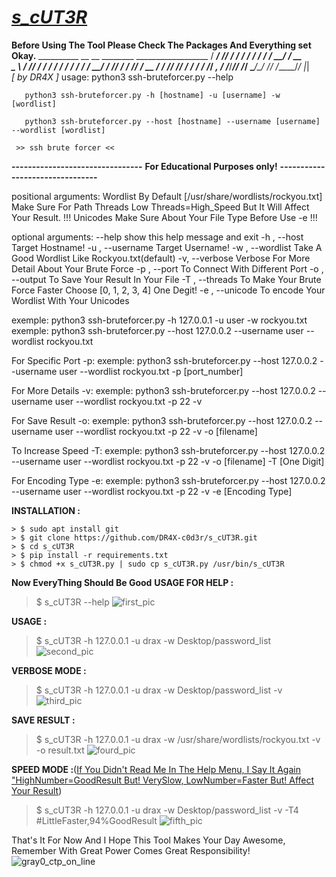 # <ins>***s_cUT3R***</ins>
**Before Using The Tool Please Check The Packages And Everything set Okay.**
                   __________ __  __  ________  __________________ 
                  / ___/ ___// / / / / ____/ / / /_  __/ ____/ __ \
                  \__ \\__ \/ /_/ / / /   / / / / / / / __/ / /_/ /
                 ___/ /__/ / __  / / /___/ /_/ / / / / /___/ _, _/ 
                /____/____/_/ /_/  \____/\____/ /_/ /_____/_/ |_|   
                                                   _[ by DR4X ]_
usage: python3 ssh-bruteforcer.py --help

       python3 ssh-bruteforcer.py -h [hostname] -u [username] -w [wordlist]

       python3 ssh-bruteforcer.py --host [hostname] --username [username] --wordlist [wordlist]

     >> ssh brute forcer <<
**--------------------------------**
 **For Educational Purposes only!**
**--------------------------------**

positional arguments:
  Wordlist          By Default [/usr/share/wordlists/rockyou.txt] Make Sure For Path
  Threads           Low Threads=High_Speed But It Will Affect Your Result. !!!
  Unicodes          Make Sure About Your File Type Before Use -e !!!

optional arguments:
  --help            show this help message and exit
  -h , --host       Target Hostname!
  -u , --username   Target Username!
  -w , --wordlist   Take A Good Wordlist Like Rockyou.txt(default)
  -v, --verbose     Verbose For More Detail About Your Brute Force
  -p , --port       To Connect With Different Port
  -o , --output     To Save Your Result In Your File
  -T , --threads    To Make Your Brute Force Faster Choose [0, 1, 2, 3, 4] One Degit!
  -e , --unicode    To encode Your Wordlist With Your Unicodes

exemple: python3 ssh-bruteforcer.py -h 127.0.0.1 -u user -w rockyou.txt
exemple: python3 ssh-bruteforcer.py --host 127.0.0.2 --username user --wordlist rockyou.txt

For Specific Port -p:
exemple: python3 ssh-bruteforcer.py --host 127.0.0.2 --username user --wordlist rockyou.txt -p [port_number]

For More Details -v:
exemple: python3 ssh-bruteforcer.py --host 127.0.0.2 --username user --wordlist rockyou.txt -p 22 -v

For Save Result -o:
exemple: python3 ssh-bruteforcer.py --host 127.0.0.2 --username user --wordlist rockyou.txt -p 22 -v -o [filename]

To Increase Speed -T:
exemple: python3 ssh-bruteforcer.py --host 127.0.0.2 --username user --wordlist rockyou.txt -p 22 -v -o [filename] -T [One Digit]

For Encoding Type -e:
exemple: python3 ssh-bruteforcer.py --host 127.0.0.2 --username user --wordlist rockyou.txt -p 22 -v -e [Encoding Type]

**INSTALLATION :**
```
> $ sudo apt install git
> $ git clone https://github.com/DR4X-c0d3r/s_cUT3R.git
> $ cd s_cUT3R
> $ pip install -r requirements.txt
> $ chmod +x s_cUT3R.py | sudo cp s_cUT3R.py /usr/bin/s_cUT3R
```
**Now EveryThing Should Be Good**
**USAGE FOR HELP :**
> $ s_cUT3R --help
![first_pic](https://github.com/user-attachments/assets/6ba6f345-d961-472c-a865-6bef5d401ab0)

**USAGE :**
> $ s_cUT3R -h 127.0.0.1 -u drax -w Desktop/password_list
![second_pic](https://github.com/user-attachments/assets/f30fa33c-1ef2-4528-8515-ba79a6022828)

**VERBOSE MODE :**
> $ s_cUT3R -h 127.0.0.1 -u drax -w Desktop/password_list -v
![third_pic](https://github.com/user-attachments/assets/15942d12-a2e9-4fa5-92ff-83372b84b5e9)

**SAVE RESULT :**
> $ s_cUT3R -h 127.0.0.1 -u drax -w /usr/share/wordlists/rockyou.txt -v -o result.txt
![fourd_pic](https://github.com/user-attachments/assets/83f98016-8cdf-4117-b712-99b98284b4ff)

**SPEED MODE :**(<ins>If You Didn't Read Me In The Help Menu, I Say It Again "HighNumber=GoodResult But! VerySlow, LowNumber=Faster But! Affect Your Result</ins>)
> $ s_cUT3R -h 127.0.0.1 -u drax -w Desktop/password_list -v -T4 #LittleFaster,94%GoodResult
![fifth_pic](https://github.com/user-attachments/assets/fcdc607f-27a6-4b74-82d8-5ea4e3c5c88e)

That's It For Now And I Hope This Tool Makes Your Day Awesome, Remember With Great Power Comes Great Responsibility!
![gray0_ctp_on_line](https://github.com/user-attachments/assets/666442e5-7ae5-485d-9dff-2667aa8efb7e)
